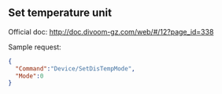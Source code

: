 ## Set temperature unit

Official doc: <http://doc.divoom-gz.com/web/#/12?page_id=338>

Sample request:

```json
{
  "Command":"Device/SetDisTempMode",
  "Mode":0
}
```